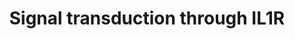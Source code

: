 ---
annotations:
- id: PW:0000003
  parent: signaling pathway
  type: Pathway Ontology
  value: signaling pathway
authors:
- Laurent
- Fehrhart
citedin:
- link: PMC9664052
  title: Systems biology approach reveals a common molecular basis for COVID-19 and
    non-alcoholic fatty liver disease (NAFLD) (2022)
description: Signal transduction through IL1R. Pathway based on Biocarta pathway (M12095).
  https://cgap.nci.nih.gov/Pathways/BioCarta/h_il1rPathway  IL-1 signals primarily
  through the IL-1 receptor type 1 (IL-1R1). Through expression of cytokines such
  as TNF, TGF-beta and interferons, IL-1 holds a range of inflammatory activities
  that include induction of fever, expression of vascular adhesion molecules and roles
  in arthritis and septic shock. IL-1 binds to the respective IL-1 receptor however,
  it requires the IL-1 receptor accessory protein (IL-1RAP) to transduce a signal.
  Two kinases (IRAK-1 and IRAK-2) get activated through IL-1 binding to its receptor.
  Via these kinases a cascade gets activated which includes TRAF6, NF-kB activation
  and c-JUN activation. The IL-1 signaling cascade represents a highly conserved response
  to pathogens.
last-edited: 2019-01-19
ndex: 4f8b4200-8b6b-11eb-9e72-0ac135e8bacf
organisms:
- Homo sapiens
redirect_from:
- /index.php/Pathway:WP4496
- /instance/WP4496
- /instance/WP4496_r102693
revision: r102693
schema-jsonld:
- '@context': https://schema.org/
  '@id': https://wikipathways.github.io/pathways/WP4496.html
  '@type': Dataset
  creator:
    '@type': Organization
    name: WikiPathways
  description: Signal transduction through IL1R. Pathway based on Biocarta pathway
    (M12095). https://cgap.nci.nih.gov/Pathways/BioCarta/h_il1rPathway  IL-1 signals
    primarily through the IL-1 receptor type 1 (IL-1R1). Through expression of cytokines
    such as TNF, TGF-beta and interferons, IL-1 holds a range of inflammatory activities
    that include induction of fever, expression of vascular adhesion molecules and
    roles in arthritis and septic shock. IL-1 binds to the respective IL-1 receptor
    however, it requires the IL-1 receptor accessory protein (IL-1RAP) to transduce
    a signal. Two kinases (IRAK-1 and IRAK-2) get activated through IL-1 binding to
    its receptor. Via these kinases a cascade gets activated which includes TRAF6,
    NF-kB activation and c-JUN activation. The IL-1 signaling cascade represents a
    highly conserved response to pathogens.
  keywords:
  - CHUK
  - ECSIT
  - IFNA1
  - IFNB1
  - IKBKB
  - IL1A
  - IL1B
  - IL1R1
  - IL1RAP
  - IL1RN
  - IL6
  - IRAK1
  - IRAK2
  - IRAK3
  - JUN
  - MAP2K3
  - MAP2K6
  - MAP3K1
  - MAP3K14
  - MAP3K7
  - MAPK14
  - MAPK8
  - MYD88
  - NFKB1
  - NFKBIA
  - RELA
  - TAB1
  - TGFB1
  - TGFB2
  - TGFB3
  - TNF
  - TOLLIP
  - TRAF6
  license: CC0
  name: Signal transduction through IL1R
seo: CreativeWork
title: Signal transduction through IL1R
wpid: WP4496
---